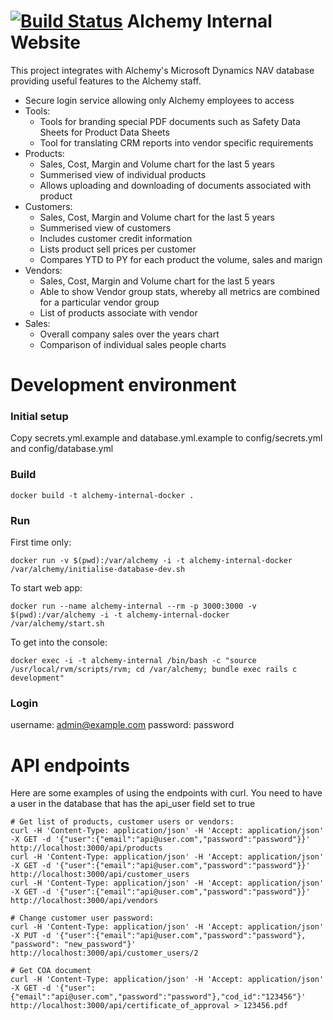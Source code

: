 [![Build Status](https://travis-ci.org/kurtmc/alchemy-internal-website.svg?branch=master)](https://travis-ci.org/kurtmc/alchemy-internal-website)
Alchemy Internal Website
========================
This project integrates with Alchemy's Microsoft Dynamics NAV database
providing useful features to the Alchemy staff.
- Secure login service allowing only Alchemy employees to access
- Tools:
	* Tools for branding special PDF documents such as Safety Data
	  Sheets for Product Data Sheets
	* Tool for translating CRM reports into vendor specific
	  requirements
- Products:
	* Sales, Cost, Margin and Volume chart for the last 5 years
	* Summerised view of individual products
	* Allows uploading and downloading of documents associated with
	  product
- Customers:
	* Sales, Cost, Margin and Volume chart for the last 5 years
	* Summerised view of customers
	* Includes customer credit information
	* Lists product sell prices per customer
	* Compares YTD to PY for each product the volume, sales and marign
- Vendors:
	* Sales, Cost, Margin and Volume chart for the last 5 years
	* Able to show Vendor group stats, whereby all metrics are
	  combined for a particular vendor group
	* List of products associate with vendor
- Sales:
	* Overall company sales over the years chart
	* Comparison of individual sales people charts	

Development environment
=======================

### Initial setup
Copy secrets.yml.example and database.yml.example to config/secrets.yml and
config/database.yml

### Build
```
docker build -t alchemy-internal-docker .
```

### Run
First time only:
```
docker run -v $(pwd):/var/alchemy -i -t alchemy-internal-docker /var/alchemy/initialise-database-dev.sh
```
To start web app:
```
docker run --name alchemy-internal --rm -p 3000:3000 -v $(pwd):/var/alchemy -i -t alchemy-internal-docker /var/alchemy/start.sh
```
To get into the console:
```
docker exec -i -t alchemy-internal /bin/bash -c "source /usr/local/rvm/scripts/rvm; cd /var/alchemy; bundle exec rails c development"
```

### Login
username: admin@example.com
password: password

API endpoints
=============
Here are some examples of using the endpoints with curl. You need to have a user
in the database that has the api_user field set to true
```
# Get list of products, customer users or vendors:
curl -H 'Content-Type: application/json' -H 'Accept: application/json' -X GET -d '{"user":{"email":"api@user.com","password":"password"}}' http://localhost:3000/api/products
curl -H 'Content-Type: application/json' -H 'Accept: application/json' -X GET -d '{"user":{"email":"api@user.com","password":"password"}}' http://localhost:3000/api/customer_users
curl -H 'Content-Type: application/json' -H 'Accept: application/json' -X GET -d '{"user":{"email":"api@user.com","password":"password"}}' http://localhost:3000/api/vendors

# Change customer user password:
curl -H 'Content-Type: application/json' -H 'Accept: application/json' -X PUT -d '{"user":{"email":"api@user.com","password":"password"}, "password": "new_password"}' http://localhost:3000/api/customer_users/2

# Get COA document
curl -H 'Content-Type: application/json' -H 'Accept: application/json' -X GET -d '{"user":{"email":"api@user.com","password":"password"},"cod_id":"123456"}' http://localhost:3000/api/certificate_of_approval > 123456.pdf
```
